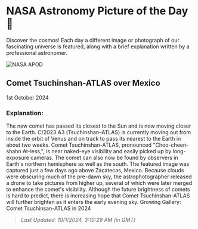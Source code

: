 
  # NASA Astronomy Picture of the Day 🌌

  Discover the cosmos! Each day a different image or photograph of our fascinating universe is featured, along with a brief explanation written by a professional astronomer.

![NASA APOD](https://apod.nasa.gov/apod/image/2409/CometA3_Korona_2040.jpg)

## Comet Tsuchinshan-ATLAS over Mexico

1st October 2024

### Explanation: 

The new comet has passed its closest to the Sun and is now moving closer to the Earth. C/2023 A3 (Tsuchinshan–ATLAS) is currently moving out from inside the orbit of Venus and on track to pass its nearest to the Earth in about two weeks.  Comet Tsuchinshan-ATLAS, pronounced "Choo-cheen-shahn At-less,", is near naked-eye visibility and easily picked up by long-exposure cameras.  The comet can also now be found by observers in Earth's northern hemisphere as well as the south.  The featured image was captured just a few days ago above Zacatecas, Mexico. Because clouds were obscuring much of the pre-dawn sky, the astrophotographer released a drone to take pictures from higher up, several of which were later merged to enhance the comet's visibility. Although the future brightness of comets is hard to predict, there is increasing hope that Comet Tsuchinshan-ATLAS will further brighten as it enters the early evening sky.   Growing Gallery: Comet Tsuchinsan-ATLAS in 2024

> _Last Updated: 10/1/2024, 3:10:29 AM (in GMT)_
